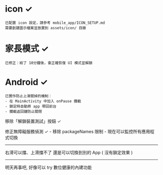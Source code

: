 # icon ✓
    已配置 icon 設定，請參考 mobile_app/ICON_SETUP.md
    需要創建圖示檔案並放置到 assets/icon/ 目錄

# 家長模式 ✓
    已修正：給了 10分鐘後，會正確恢復 UI 模式並解鎖

# Android ✓
    已實作防止上滑關掉的機制：
    - 在 MainActivity 中加入 onPause 攔截
    - 鎖定時自動將 app 帶回前台
    - 攔截返回鍵防止關閉

移除「解鎖裝置測試」按鈕 ✓

修正無障礙服務偵測 ✓
    - 移除 packageNames 限制
    - 現在可以監控所有應用程式切換


------------------------

右滑可以擋、上滑擋不了
還是可以切換到別的 App ( 沒有鎖定效果 )

-------------------------

明天再事吧, 好像可以 try 數位健康的內建功能